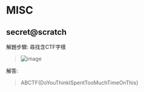 # MISC

## secret@scratch

解題步驟: 尋找含CTF字樣

>![image](https://github.com/saho-yu/CTF2018/blob/master/MISC/secret%40scratch.png)

解答:

>ABCTF{DoYouThinkISpentTooMuchTimeOnThis}
